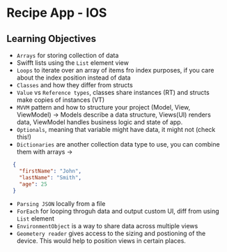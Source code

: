 # Recipe App - IOS
## Learning Objectives

- `Arrays` for storing collection of data
- Swifft lists using the `List` element view
- `Loops` to iterate over an array of items fro index purposes, if you care about the index position instead of data 
- `Classes` and how they differ from structs
- `Value` vs `Reference types`, classes share instances (RT) and structs make copies of instances (VT)
- `MVVM` pattern and how to structure your project (Model, View, ViewModel) -> Models describe a data structure, 
Views(UI) renders data, ViewModel handles business logic and state of app.
- `Optionals`, meaning that variable might have data, it might not (check this!)
- `Dictionaries` are another collection data type to use, you can combine them with arrays -> 

```json
  {
    "firstName": "John",
    "lastName": "Smith",
    "age": 25
  }
```
- `Parsing JSON` locally from a file
- `ForEach` for looping throguh data and output custom UI, diff from using `List` element
- `EnvironmentObject` is a way to share data across multiple views
- `Geometery reader` gives access to the sizing and postioning of the device. This would help to position views
in certain places.

